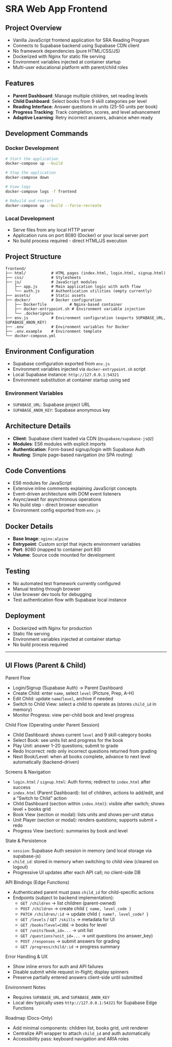 # SRA Web App Frontend

## Project Overview
- Vanilla JavaScript frontend application for SRA Reading Program
- Connects to Supabase backend using Supabase CDN client
- No framework dependencies (pure HTML/CSS/JS)
- Dockerized with Nginx for static file serving
- Environment variables injected at container startup
- Multi-user educational platform with parent/child roles

## Features
- **Parent Dashboard**: Manage multiple children, set reading levels
- **Child Dashboard**: Select books from 9 skill categories per level
- **Reading Interface**: Answer questions in units (25-50 units per book)
- **Progress Tracking**: Track completion, scores, and level advancement
- **Adaptive Learning**: Retry incorrect answers, advance when ready

## Development Commands

### Docker Development
```bash
# Start the application
docker-compose up --build

# Stop the application
docker-compose down

# View logs
docker-compose logs -f frontend

# Rebuild and restart
docker-compose up --build --force-recreate
```

### Local Development
- Serve files from any local HTTP server
- Application runs on port 8080 (Docker) or your local server port
- No build process required - direct HTML/JS execution

## Project Structure
```
frontend/
├── html/           # HTML pages (index.html, login.html, signup.html)
├── css/            # Stylesheets
├── js/             # JavaScript modules
│   ├── app.js      # Main application logic with auth flow
│   └── auth.js     # Authentication utilities (empty currently)
├── assets/         # Static assets
├── docker/         # Docker configuration
│   ├── Dockerfile          # Nginx-based container
│   ├── docker-entrypoint.sh # Environment variable injection
│   └── .dockerignore
├── env.js          # Environment configuration (exports SUPABASE_URL, SUPABASE_ANON_KEY)
├── .env            # Environment variables for Docker
├── .env.example    # Environment template
└── docker-compose.yml
```

## Environment Configuration
- Supabase configuration exported from `env.js`
- Environment variables injected via `docker-entrypoint.sh` script
- Local Supabase instance: `http://127.0.0.1:54321`
- Environment substitution at container startup using sed

### Environment Variables
- `SUPABASE_URL`: Supabase project URL
- `SUPABASE_ANON_KEY`: Supabase anonymous key

## Architecture Details
- **Client**: Supabase client loaded via CDN (`@supabase/supabase-js@2`)
- **Modules**: ES6 modules with explicit imports
- **Authentication**: Form-based signup/login with Supabase Auth
- **Routing**: Simple page-based navigation (no SPA routing)

## Code Conventions
- ES6 modules for JavaScript
- Extensive inline comments explaining JavaScript concepts
- Event-driven architecture with DOM event listeners
- Async/await for asynchronous operations
- No build step - direct browser execution
- Environment config exported from `env.js`

## Docker Details
- **Base Image**: `nginx:alpine`
- **Entrypoint**: Custom script that injects environment variables
- **Port**: 8080 (mapped to container port 80)
- **Volume**: Source code mounted for development

## Testing
- No automated test framework currently configured
- Manual testing through browser
- Use browser dev tools for debugging
- Test authentication flow with Supabase local instance

## Deployment
- Dockerized with Nginx for production
- Static file serving
- Environment variables injected at container startup
- No build process required

---

## UI Flows (Parent & Child)

Parent Flow
- Login/Signup (Supabase Auth) → Parent Dashboard
- Create Child: enter `name`, select `level` (Picture, Prep, A–H)
- Edit Child: update `name`/`level`, archive if needed
- Switch to Child View: select a child to operate as (stores `child_id` in memory)
- Monitor Progress: view per-child book and level progress

Child Flow (Operating under Parent Session)
- Child Dashboard: shows current `level` and 9 skill-category books
- Select Book: see units list and progress for the book
- Play Unit: answer 1–20 questions; submit to grade
- Redo Incorrect: redo only incorrect questions returned from grading
- Next Book/Level: when all books complete, advance to next level automatically (backend-driven)

Screens & Navigation
- `login.html` / `signup.html`: Auth forms; redirect to `index.html` after success
- `index.html` (Parent Dashboard): list of children, actions to add/edit, and a “Switch to Child” action
- Child Dashboard (section within `index.html`): visible after switch; shows level + books grid
- Book View (section or modal): lists units and shows per-unit status
- Unit Player (section or modal): renders questions; supports submit + redo
- Progress View (section): summaries by book and level

State & Persistence
- `session`: Supabase Auth session in memory (and local storage via supabase-js)
- `child_id`: stored in memory when switching to child view (cleared on logout)
- Progressive UI updates after each API call; no client-side DB

API Bindings (Edge Functions)
- Authenticated parent must pass `child_id` for child-specific actions
- Endpoints (subject to backend implementation):
  - `GET /children` → list children (parent-owned)
  - `POST /children` → create child `{ name, level_code }`
  - `PATCH /children/:id` → update child `{ name?, level_code? }`
  - `GET /levels` / `GET /skills` → metadata for UI
  - `GET /books?level=CODE` → books for level
  - `GET /units?book_id=...` → unit list
  - `GET /questions?unit_id=...` → unit questions (no answer_key)
  - `POST /responses` → submit answers for grading
  - `GET /progress/child/:id` → progress summary

Error Handling & UX
- Show inline errors for auth and API failures
- Disable submit while request in-flight; display spinners
- Preserve partially entered answers client-side until submitted

Environment Notes
- Requires `SUPABASE_URL` and `SUPABASE_ANON_KEY`
- Local dev typically uses `http://127.0.0.1:54321` for Supabase Edge Functions

Roadmap (Docs-Only)
- Add minimal components: children list, books grid, unit renderer
- Centralize API wrapper to attach `child_id` and auth automatically
- Accessibility pass: keyboard navigation and ARIA roles
